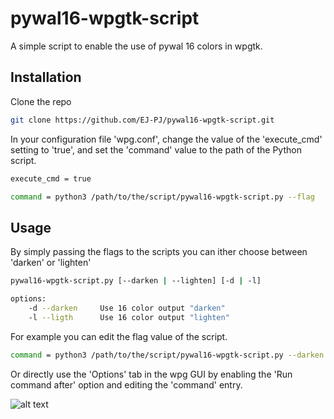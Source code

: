 # pywal16-wpgtk-script

A simple script to enable the use of pywal 16 colors in wpgtk.

## Installation 

Clone the repo
```bash
git clone https://github.com/EJ-PJ/pywal16-wpgtk-script.git
```

In your configuration file 'wpg.conf', change the value of the 'execute_cmd' setting to 'true', 
and set the 'command' value to the path of the Python script.

```bash
execute_cmd = true
```

```bash
command = python3 /path/to/the/script/pywal16-wpgtk-script.py --flag
```

## Usage 

By simply passing the flags to the scripts you can ither choose between 'darken' or 'lighten'

```bash
pywal16-wpgtk-script.py [--darken | --lighten] [-d | -l]

options:
    -d --darken	    Use 16 color output "darken"
    -l --ligth	    Use 16 color output "lighten"
```

For example you can edit the flag value of the script.

```bash
command = python3 /path/to/the/script/pywal16-wpgtk-script.py --darken
```

Or directly use the 'Options' tab in the wpg GUI by enabling the 'Run command after' 
option and editing the 'command' entry.

![alt text](https://github.com/EJ-PJ/pywal16-wpgtk-script/wpgtk-gui-example.png?raw=true)

